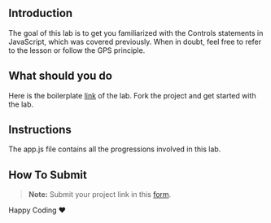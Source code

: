 ## Introduction


The goal of this lab is to get you familiarized with the Controls statements in JavaScript, which was covered previously. When in doubt, feel free to refer to the lesson or follow the GPS principle.

## What should you do

Here is the boilerplate [link](https://stackblitz.com/edit/web-platform-13d6nh?file=README.MD) of the lab. Fork the project and get started with the lab.


## Instructions
The app.js file contains all the progressions involved in this lab. 

## How To Submit

>**Note:** Submit your project link in this [form](https://docs.google.com/forms/d/1FsIKaMGG8g_xISwHg0oGVQJpgHCXVRQGSQmpytu-b_o/viewform?usp=pp_url&entry.1483932328=CSK101-M2-L76.1).

Happy Coding ❤️